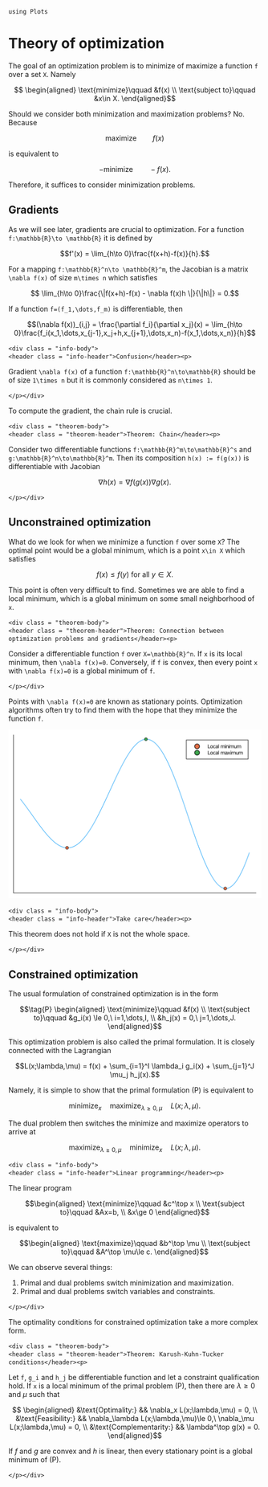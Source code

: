 ```@setup optim
using Plots
```

# Theory of optimization

The goal of an optimization problem is to minimize of maximize a function ``f`` over a set ``X``. Namely
```math
    \begin{aligned}
    \text{minimize}\qquad &f(x) \\
    \text{subject to}\qquad &x\in X.
    \end{aligned}
```
Should we consider both minimization and maximization problems? No. Because
```math
    \text{maximize}\qquad f(x)
```
is equivalent to 
```math
    -\text{minimize}\qquad -f(x).
```
Therefore, it suffices to consider minimization problems.

## Gradients

As we will see later, gradients are crucial to optimization. For a function ``f:\mathbb{R}\to \mathbb{R}`` it is defined by
```math
f'(x) = \lim_{h\to 0}\frac{f(x+h)-f(x)}{h}.
```
For a mapping  ``f:\mathbb{R}^n\to \mathbb{R}^m``, the Jacobian is a matrix ``\nabla f(x)`` of size ``m\times n`` which satisfies
```math
    \lim_{h\to 0}\frac{\|f(x+h)-f(x) - \nabla f(x)h \|}{\|h\|} = 0.
```
If a function ``f=(f_1,\dots,f_m)`` is differentiable, then
```math
(\nabla f(x))_{i,j} = \frac{\partial f_i}{\partial x_j}(x) = \lim_{h\to 0}\frac{f_i(x_1,\dots,x_{j-1},x_j+h,x_{j+1},\dots,x_n)-f(x_1,\dots,x_n)}{h}
```

```@raw html
<div class = "info-body">
<header class = "info-header">Confusion</header><p>
```
Gradient ``\nabla f(x)`` of a function ``f:\mathbb{R}^n\to\mathbb{R}`` should be of size  ``1\times n`` but it is commonly considered as ``n\times 1``.
```@raw html
</p></div>
```

To compute the gradient, the chain rule is crucial.

```@raw html
<div class = "theorem-body">
<header class = "theorem-header">Theorem: Chain</header><p>
```
Consider two differentiable functions ``f:\mathbb{R}^m\to\mathbb{R}^s`` and ``g:\mathbb{R}^n\to\mathbb{R}^m``. Then its composition ``h(x) := f(g(x))`` is differentiable with Jacobian
```math
\nabla h(x) = \nabla f(g(x))\nabla g(x).
```
```@raw html
</p></div>
```

## Unconstrained optimization

What do we look for when we minimize a function ``f`` over some ``X``? The optimal point would be a global minimum, which is a point ``x\in X`` which satisfies
```math
f(x) \le f(y) \text{ for all }y\in X.
```
This point is often very difficult to find. Sometimes we are able to find a local minimum, which is a global minimum on some small neighborhood of ``x``.

```@raw html
<div class = "theorem-body">
<header class = "theorem-header">Theorem: Connection between optimization problems and gradients</header><p>
```
Consider a differentiable function ``f`` over ``X=\mathbb{R}^n``. If ``x`` is its local minimum, then ``\nabla f(x)=0``. Conversely, if ``f`` is convex, then every point ``x`` with ``\nabla f(x)=0`` is a global minimum of ``f``.
```@raw html
</p></div>
```

Points with ``\nabla f(x)=0`` are known as stationary points. Optimization algorithms often try to find them with the hope that they minimize the function ``f``.

![](minmax.svg)


```@raw html
<div class = "info-body">
<header class = "info-header">Take care</header><p>
```
This theorem does not hold if ``X`` is not the whole space.
```@raw html
</p></div>
```

## Constrained optimization

The usual formulation of constrained optimization is in the form
```math
\tag{P}
\begin{aligned}
\text{minimize}\qquad &f(x) \\
\text{subject to}\qquad &g_i(x) \le 0,\ i=1,\dots,I, \\
&h_j(x) = 0,\ j=1,\dots,J.
\end{aligned}
```
This optimization problem is also called the primal formulation. It is closely connected with the Lagrangian
```math
L(x;\lambda,\mu) = f(x)  + \sum_{i=1}^I \lambda_i g_i(x) + \sum_{j=1}^J \mu_j h_j(x).
```
Namely, it is simple to show that the primal formulation (P) is equivalent to
```math
\operatorname*{minimize}_x\quad \operatorname*{maximize}_{\lambda\ge 0,\mu}\quad L(x;\lambda,\mu).
```
The dual problem then switches the minimize and maximize operators to arrive at
```math
\tag{D} \operatorname*{maximize}_{\lambda\ge 0,\mu} \quad\operatorname*{minimize}_x\quad L(x;\lambda,\mu).
```

```@raw html
<div class = "info-body">
<header class = "info-header">Linear programming</header><p>
```
The linear program
```math
\begin{aligned}
\text{minimize}\qquad &c^\top x \\
\text{subject to}\qquad &Ax=b, \\
&x\ge 0
\end{aligned}
```
is equivalent to
```math
\begin{aligned}
\text{maximize}\qquad &b^\top \mu \\
\text{subject to}\qquad &A^\top \mu\le c.
\end{aligned}
```
We can observe several things:
1. Primal and dual problems switch minimization and maximization.
2. Primal and dual problems switch variables and constraints.
```@raw html
</p></div>
```

The optimality conditions for constrained optimization take a more complex form.

```@raw html
<div class = "theorem-body">
<header class = "theorem-header">Theorem: Karush-Kuhn-Tucker conditions</header><p>
```
Let ``f``, ``g_i`` and ``h_j`` be differentiable function and let a constraint qualification hold. If ``x`` is a local minimum of the primal problem (P), then there are $\lambda\ge 0$ and $\mu$ such that
```math
    \begin{aligned}
    &\text{Optimality:} && \nabla_x L(x;\lambda,\mu) = 0, \\
    &\text{Feasibility:} && \nabla_\lambda L(x;\lambda,\mu)\le 0,\ \nabla_\mu L(x;\lambda,\mu) = 0, \\
    &\text{Complementarity:} && \lambda^\top g(x) = 0.
    \end{aligned}
```
If $f$ and $g$ are convex and $h$ is linear, then every stationary point is a global minimum of (P).
```@raw html
</p></div>
```